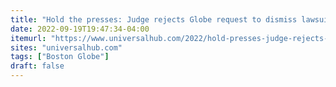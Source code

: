 ```yaml
---
title: "Hold the presses: Judge rejects Globe request to dismiss lawsuit over 'pixel' trackers on its Web site"
date: 2022-09-19T19:47:34-04:00
itemurl: "https://www.universalhub.com/2022/hold-presses-judge-rejects-globe-request-dismiss"
sites: "universalhub.com"
tags: ["Boston Globe"]
draft: false
---
```



